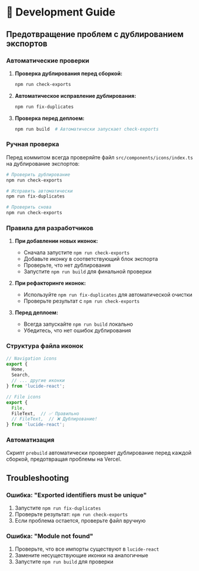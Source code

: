 # 🚀 Development Guide

## Предотвращение проблем с дублированием экспортов

### Автоматические проверки

1. **Проверка дублирования перед сборкой:**
   ```bash
   npm run check-exports
   ```

2. **Автоматическое исправление дублирования:**
   ```bash
   npm run fix-duplicates
   ```

3. **Проверка перед деплоем:**
   ```bash
   npm run build  # Автоматически запускает check-exports
   ```

### Ручная проверка

Перед коммитом всегда проверяйте файл `src/components/icons/index.ts` на дублирование экспортов:

```bash
# Проверить дублирование
npm run check-exports

# Исправить автоматически
npm run fix-duplicates

# Проверить снова
npm run check-exports
```

### Правила для разработчиков

1. **При добавлении новых иконок:**
   - Сначала запустите `npm run check-exports`
   - Добавьте иконку в соответствующий блок экспорта
   - Проверьте, что нет дублирования
   - Запустите `npm run build` для финальной проверки

2. **При рефакторинге иконок:**
   - Используйте `npm run fix-duplicates` для автоматической очистки
   - Проверьте результат с `npm run check-exports`

3. **Перед деплоем:**
   - Всегда запускайте `npm run build` локально
   - Убедитесь, что нет ошибок дублирования

### Структура файла иконок

```typescript
// Navigation icons
export {
  Home,
  Search,
  // ... другие иконки
} from 'lucide-react';

// File icons  
export {
  File,
  FileText,  // ✅ Правильно
  // FileText,  // ❌ Дублирование!
} from 'lucide-react';
```

### Автоматизация

Скрипт `prebuild` автоматически проверяет дублирование перед каждой сборкой, предотвращая проблемы на Vercel.

## Troubleshooting

### Ошибка: "Exported identifiers must be unique"

1. Запустите `npm run fix-duplicates`
2. Проверьте результат: `npm run check-exports`
3. Если проблема остается, проверьте файл вручную

### Ошибка: "Module not found"

1. Проверьте, что все импорты существуют в `lucide-react`
2. Замените несуществующие иконки на аналогичные
3. Запустите `npm run build` для проверки
